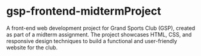 # gsp-frontend-midtermProject
A front-end web development project for Grand Sports Club (GSP), created as part of a midterm assignment. The project showcases HTML, CSS, and responsive design techniques to build a functional and user-friendly website for the club.
